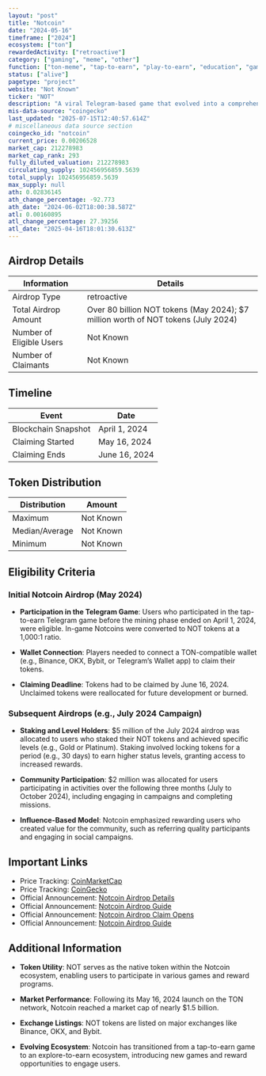 ```yaml
---
layout: "post"
title: "Notcoin"
date: "2024-05-16"
timeframe: ["2024"]
ecosystem: ["ton"]
rewardedActivity: ["retroactive"]
category: ["gaming", "meme", "other"]
function: ["ton-meme", "tap-to-earn", "play-to-earn", "education", "gamefi"]
status: ["alive"]
pagetype: "project"
website: "Not Known"
ticker: "NOT"
description: "A viral Telegram-based game that evolved into a comprehensive gaming rewards platform on the TON blockchain."
mis-data-source: "coingecko"
last_updated: "2025-07-15T12:40:57.614Z"
# miscellaneous data source section
coingecko_id: "notcoin"
current_price: 0.00206528
market_cap: 212278983
market_cap_rank: 293
fully_diluted_valuation: 212278983
circulating_supply: 102456956859.5639
total_supply: 102456956859.5639
max_supply: null
ath: 0.02836145
ath_change_percentage: -92.773
ath_date: "2024-06-02T18:00:38.587Z"
atl: 0.00160895
atl_change_percentage: 27.39256
atl_date: "2025-04-16T18:01:30.613Z"
---
```


## Airdrop Details

| Information              | Details                                                                           |
| ------------------------ | --------------------------------------------------------------------------------- |
| Airdrop Type             | retroactive                                                                       |
| Total Airdrop Amount     | Over 80 billion NOT tokens (May 2024); $7 million worth of NOT tokens (July 2024) |
| Number of Eligible Users | Not Known                                                                         |
| Number of Claimants      | Not Known                                                                         |

## Timeline

| Event               | Date          |
| ------------------- | ------------- |
| Blockchain Snapshot | April 1, 2024 |
| Claiming Started    | May 16, 2024  |
| Claiming Ends       | June 16, 2024 |

## Token Distribution

| Distribution   | Amount    |
| -------------- | --------- |
| Maximum        | Not Known |
| Median/Average | Not Known |
| Minimum        | Not Known |

## Eligibility Criteria

### Initial Notcoin Airdrop (May 2024)

- **Participation in the Telegram Game**: Users who participated in the tap-to-earn Telegram game before the mining phase ended on April 1, 2024, were eligible. In-game Notcoins were converted to NOT tokens at a 1,000:1 ratio.

- **Wallet Connection**: Players needed to connect a TON-compatible wallet (e.g., Binance, OKX, Bybit, or Telegram’s Wallet app) to claim their tokens.

- **Claiming Deadline**: Tokens had to be claimed by June 16, 2024. Unclaimed tokens were reallocated for future development or burned.

### Subsequent Airdrops (e.g., July 2024 Campaign)

- **Staking and Level Holders**: $5 million of the July 2024 airdrop was allocated to users who staked their NOT tokens and achieved specific levels (e.g., Gold or Platinum). Staking involved locking tokens for a period (e.g., 30 days) to earn higher status levels, granting access to increased rewards.

- **Community Participation**: $2 million was allocated for users participating in activities over the following three months (July to October 2024), including engaging in campaigns and completing missions.

- **Influence-Based Model**: Notcoin emphasized rewarding users who created value for the community, such as referring quality participants and engaging in social campaigns.

## Important Links

- Price Tracking: [CoinMarketCap](https://coinmarketcap.com/currencies/notcoin)
- Price Tracking: [CoinGecko](https://www.coingecko.com/en/coins/notcoin)
- Official Announcement: [Notcoin Airdrop Details](https://coinspredictions.com/notcoin-airdrop-everything-you-need-to-know/)
- Official Announcement: [Notcoin Airdrop Guide](https://bitpinas.com/learn-how-to-guides/notcoin-airdrop-guide/)
- Official Announcement: [Notcoin Airdrop Claim Opens](https://decrypt.co/230661/notcoin-airdrop-claim-opens-binance-users-stake-14-billion)
- Official Announcement: [Notcoin Airdrop Guide](https://medium.com/@pevekyka/notcoin-airdrop-tutorial-your-tokens-d1ccba58b5ab)

## Additional Information

- **Token Utility**: NOT serves as the native token within the Notcoin ecosystem, enabling users to participate in various games and reward programs.

- **Market Performance**: Following its May 16, 2024 launch on the TON network, Notcoin reached a market cap of nearly $1.5 billion.

- **Exchange Listings**: NOT tokens are listed on major exchanges like Binance, OKX, and Bybit.

- **Evolving Ecosystem**: Notcoin has transitioned from a tap-to-earn game to an explore-to-earn ecosystem, introducing new games and reward opportunities to engage users.